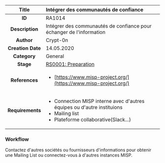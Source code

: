 | Title                       | Intégrer des communautés de confiance         |
|:---------------------------:|:--------------------|
| **ID**                      | RA1014            |
| **Description**             | Intégrer des communautés de confiance pour échanger de l'information   |
| **Author**                  | Crypt-0n       |
| **Creation Date**           | 14.05.2020 |
| **Category**                | General      |
| **Stage**                   |[RS0001: Preparation](../Response_Stages/RS0001.md)| 
| **References** |<ul><li>[https://www.misp-project.org/](https://www.misp-project.org/)</li></ul>|
| **Requirements** |<ul><li>Connection MISP interne avec d'autres équipes ou d'autre instituions</li><li>Mailing list</li><li>Plateforme collaborative(Slack...)</li></ul>|

### Workflow

Contactez d'autres sociétés ou fournisseurs d'informations pour obtenir une Mailing List ou connectez-vous à d'autres instances MISP.

